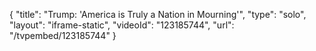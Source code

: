 {
    "title": "Trump: 'America is Truly a Nation in Mourning'",
    "type": "solo",
    "layout": "iframe-static",
    "videoId": "123185744",
    "url": "\/tvpembed\/123185744"
}